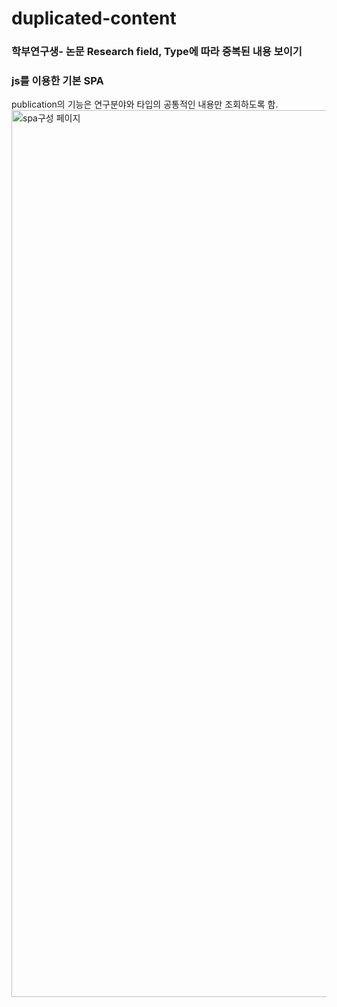 # duplicated-content
### 학부연구생- 논문 Research field, Type에 따라 중복된 내용 보이기
### js를 이용한 기본 SPA 

publication의 기능은 연구분야와 타입의 공통적인 내용만 조회하도록 함.
<img width="1419" alt="spa구성 페이지" src="https://user-images.githubusercontent.com/85045177/173179809-85e38b5f-f1ef-4cc5-8f9a-29460f3d4650.png">
